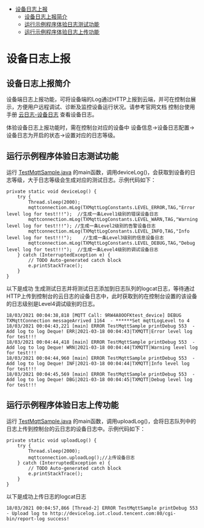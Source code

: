 * [设备日志上报](#设备日志上报)
  * [设备日志上报简介](#设备日志上报简介)
  * [运行示例程序体验日志测试功能](#运行示例程序体验日志测试功能)
  * [运行示例程序体验日志上传功能](#运行示例程序体验日志上传功能)

# 设备日志上报
## 设备日志上报简介
设备端日志上报功能，可将设备端的Log通过HTTP上报到云端，并可在控制台展示，方便用户远程调试、诊断及监控设备运行状况。请参考官网文档 控制台使用手册 [云日志-设备日志](https://cloud.tencent.com/document/product/634/14445) 查看设备日志。

体验设备日志上报功能时，需在控制台对应的设备中  设备信息->设备日志配置->设备日志为开启的状态->设置对应的日志等级。

## 运行示例程序体验日志测试功能

运行 [TestMqttSample.java](../src/test/java/TestMqttSample.java) 的main函数，调用deviceLog()，会获取到设备的日志等级，大于日志等级会生成对应的测试日志。示例代码如下：
```
private static void deviceLog() {
    try {
        Thread.sleep(2000);
        mqttconnection.mLog(TXMqttLogConstants.LEVEL_ERROR,TAG,"Error level log for test!!!");  //生成一条Level1级别的错误设备日志
        mqttconnection.mLog(TXMqttLogConstants.LEVEL_WARN,TAG,"Warning level log for test!!!"); //生成一条Level2级别的告警设备日志
        mqttconnection.mLog(TXMqttLogConstants.LEVEL_INFO,TAG,"Info level log for test!!!");    //生成一条Level3级别的信息设备日志
        mqttconnection.mLog(TXMqttLogConstants.LEVEL_DEBUG,TAG,"Debug level log for test!!!");  //生成一条Level4级别的调试设备日志
    } catch (InterruptedException e) {
        // TODO Auto-generated catch block
        e.printStackTrace();
    }
}
```

以下是成功 生成测试日志并将测试日志添加到日志队列的logcat日志，等待通过HTTP上传到控制台的云日志的设备日志中，此时获取到的在控制台设置的该设备的日志级别是Level4调试级别的日志。
```
18/03/2021 00:04:38,818 [MQTT Call: 9RW4A8OOFKtest_device] DEBUG TXMqttConnection messageArrived 1164  - ******Set mqttLogLevel to 4
18/03/2021 00:04:43,221 [main] ERROR TestMqttSample printDebug 553  - Add log to log Deque! ERR|2021-03-18 00:04:43|TXMQTT|Error level log for test!!!
18/03/2021 00:04:44,418 [main] ERROR TestMqttSample printDebug 553  - Add log to log Deque! WRN|2021-03-18 00:04:44|TXMQTT|Warning level log for test!!!
18/03/2021 00:04:44,960 [main] ERROR TestMqttSample printDebug 553  - Add log to log Deque! INF|2021-03-18 00:04:44|TXMQTT|Info level log for test!!!
18/03/2021 00:04:45,569 [main] ERROR TestMqttSample printDebug 553  - Add log to log Deque! DBG|2021-03-18 00:04:45|TXMQTT|Debug level log for test!!!
```


## 运行示例程序体验日志上传功能

运行 [TestMqttSample.java](../src/test/java/TestMqttSample.java) 的main函数，调用uploadLog()，会将日志队列中的日志上传到控制台的云日志的设备日志中。示例代码如下：
```
private static void uploadLog() {
    try {
        Thread.sleep(2000);
        mqttconnection.uploadLog();//上传设备日志
    } catch (InterruptedException e) {
        // TODO Auto-generated catch block
        e.printStackTrace();
    }
}
```

以下是成功上传日志的logcat日志
```
18/03/2021 00:04:57,866 [Thread-2] ERROR TestMqttSample printDebug 553  - Upload log to http://devicelog.iot.cloud.tencent.com:80/cgi-bin/report-log success!
```
